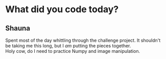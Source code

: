 # What did you code today?

## Shauna ##

Spent most of the day whittling through the challenge project. It shouldn't be taking me this long, but I _am_ putting the pieces together.  
Holy cow, do I need to practice Numpy and image manipulation. 